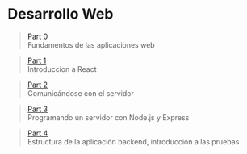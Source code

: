# Desarrollo Web

> [Part 0](https://github.com/martinwilchesdev/full_stack_open/tree/main/part_0) <br>
> Fundamentos de las aplicaciones web

> [Part 1](https://github.com/martinwilchesdev/full_stack_open/tree/main/part_1) <br>
> Introduccion a React

> [Part 2](https://github.com/martinwilchesdev/full_stack_open/tree/main/part_2) <br>
> Comunicándose con el servidor

> [Part 3](https://github.com/martinwilchesdev/full_stack_open/tree/main/part_3) <br>
> Programando un servidor con Node.js y Express

> [Part 4](https://github.com/martinwilchesdev/full_stack_open/tree/main/part_4) <br>
> Estructura de la aplicación backend, introducción a las pruebas